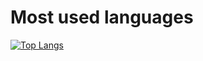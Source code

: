 
<!--
**redluis/redluis** is a ✨ _special_ ✨ repository because its `README.md` (this file) appears on your GitHub profile.

Here are some ideas to get you started:

- 🔭 I’m currently working on ...
- 🌱 I’m currently learning ...
- 👯 I’m looking to collaborate on ...
- 🤔 I’m looking for help with ...
- 💬 Ask me about ...
- 📫 How to reach me: ...
- 😄 Pronouns: ...
- ⚡ Fun fact: ...
-->
# Most used languages
    
    
[![Top Langs](https://github-readme-stats.vercel.app/api/top-langs/?username=redluis&layout=compact)](https://github.com/redluis/github-readme-stats&layout=compact)
